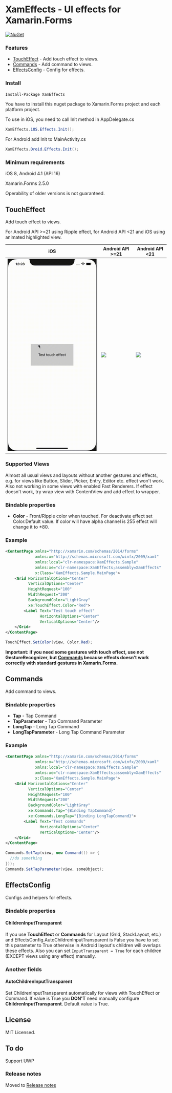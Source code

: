 # XamEffects - UI effects for Xamarin.Forms
[![NuGet](https://img.shields.io/nuget/v/xameffects.svg?maxAge=259200&style=flat)](http://www.nuget.org/packages/XamEffects/)

### Features
* [TouchEffect](#toucheffect) - Add touch effect to views.
* [Commands](#commands) - Add command to views.
* [EffectsConfig](#effectsconfig) - Config for effects.

### Install
```bash
Install-Package XamEffects
```
You have to install this nuget package to Xamarin.Forms project and each platform project.

To use in iOS, you need to call Init method in AppDelegate.cs
```csharp 
XamEffects.iOS.Effects.Init();
```

For Android add Init to MainActivity.cs
```csharp
XamEffects.Droid.Effects.Init();
```

### Minimum requirements
iOS 8, Android 4.1 (API 16)

Xamarin.Forms 2.5.0

Operability of older versions is not guaranteed.

## TouchEffect
Add touch effect to views.

For Android API >=21 using Ripple effect, for Android API <21 and iOS using animated highlighted view.

iOS|Android API >=21|Android API <21
------------|------------|------------
<img src="images/touch/ios.gif" width="450"/>|<img src="images/touch/android.gif" width="450"/>|<img src="images/touch/old_android.gif" width="450"/>


### Supported Views 
Almost all usual views and layouts without another gestures and effects, e.g. for views like Button, Slider, Picker, Entry, Editor etc. effect won't work. Also not working in some views with enabled Fast Renderers. If effect doesn't work, try wrap view with ContentView and add effect to wrapper.

### Bindable properties

* **Color** - Front/Ripple color when touched. For deactivate effect set Color.Default value. If color will have alpha channel is 255 effect will change it to ±80.
    
### Example 

```xml
<ContentPage xmlns="http://xamarin.com/schemas/2014/forms"
             xmlns:x="http://schemas.microsoft.com/winfx/2009/xaml"
             xmlns:local="clr-namespace:XamEffects.Sample"
             xmlns:xe="clr-namespace:XamEffects;assembly=XamEffects"
             x:Class="XamEffects.Sample.MainPage">
    <Grid HorizontalOptions="Center"
          VerticalOptions="Center"
          HeightRequest="100"
          WidthRequest="200"
          BackgroundColor="LightGray" 
          xe:TouchEffect.Color="Red">
        <Label Text="Test touch effect"
               HorizontalOptions="Center"
               VerticalOptions="Center"/>
    </Grid>
</ContentPage>
```

```csharp
TouchEffect.SetColor(view, Color.Red);
```

**Important: if you need some gestures with touch effect, use not GestureRecognizer, but [Commands](#commands) because effects doesn't work correctly with standard gestures in Xamarin.Forms.**

## Commands

Add command to views.

### Bindable properties

* **Tap** - Tap Command
* **TapParameter** - Tap Command Parameter
* **LongTap** - Long Tap Command
* **LongTapParameter** - Long Tap Command Parameter
    
### Example 

```xml
<ContentPage xmlns="http://xamarin.com/schemas/2014/forms"
             xmlns:x="http://schemas.microsoft.com/winfx/2009/xaml"
             xmlns:local="clr-namespace:XamEffects.Sample"
             xmlns:xe="clr-namespace:XamEffects;assembly=XamEffects"
             x:Class="XamEffects.Sample.MainPage">
    <Grid HorizontalOptions="Center"
          VerticalOptions="Center"
          HeightRequest="100"
          WidthRequest="200"
          BackgroundColor="LightGray" 
          xe:Commands.Tap="{Binding TapCommand}"
          xe:Commands.LongTap="{Binding LongTapCommand}">
        <Label Text="Test commands"
               HorizontalOptions="Center"
               VerticalOptions="Center"/>
    </Grid>
</ContentPage>
```

```csharp
Commands.SetTap(view, new Command(() => {
  //do something
}));
Commands.SetTapParameter(view, someObject);
```

## EffectsConfig

Configs and helpers for effects.

### Bindable properties

#### ChildrenInputTransparent 
If you use **TouchEffect** or **Commands** for Layout (Grid, StackLayout, etc.) and EffectsConfig.AutoChildrenInputTransparent is False you have to set this parameter to True otherwise in Android layout's children will overlaps these effects. Also you can set `InputTransparent = True` for each children (EXCEPT views using any effect) manually.
    
### Another fields

#### AutoChildrenInputTransparent 
Set ChildrenInputTransparent automatically for views with TouchEffect or Command. If value is True you **DON'T** need manually configure **ChildrenInputTransparent**. Default value is True.


## License
MIT Licensed.

## To do
Support UWP

### Release notes
Moved to [Release notes](ReleaseNotes.md)
